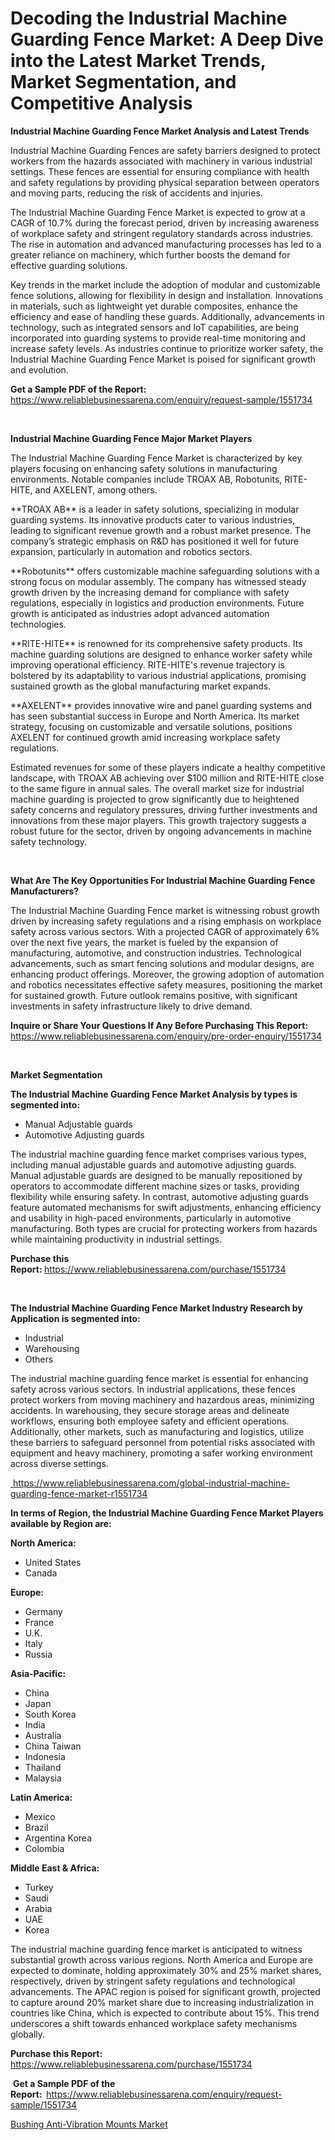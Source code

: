 <p><h1>Decoding the Industrial Machine Guarding Fence Market: A Deep Dive into the Latest Market Trends, Market Segmentation, and Competitive Analysis</h1></p><p><strong>Industrial Machine Guarding Fence Market Analysis and Latest Trends</strong></p>
<p><p>Industrial Machine Guarding Fences are safety barriers designed to protect workers from the hazards associated with machinery in various industrial settings. These fences are essential for ensuring compliance with health and safety regulations by providing physical separation between operators and moving parts, reducing the risk of accidents and injuries.</p><p>The Industrial Machine Guarding Fence Market is expected to grow at a CAGR of 10.7% during the forecast period, driven by increasing awareness of workplace safety and stringent regulatory standards across industries. The rise in automation and advanced manufacturing processes has led to a greater reliance on machinery, which further boosts the demand for effective guarding solutions.</p><p>Key trends in the market include the adoption of modular and customizable fence solutions, allowing for flexibility in design and installation. Innovations in materials, such as lightweight yet durable composites, enhance the efficiency and ease of handling these guards. Additionally, advancements in technology, such as integrated sensors and IoT capabilities, are being incorporated into guarding systems to provide real-time monitoring and increase safety levels. As industries continue to prioritize worker safety, the Industrial Machine Guarding Fence Market is poised for significant growth and evolution.</p></p>
<p><strong>Get a Sample PDF of the Report:&nbsp;</strong> <a href="https://www.reliablebusinessarena.com/enquiry/request-sample/1551734?utm_campaign=3212&utm_medium=2&utm_source=Github&utm_content=ia&utm_term=11042025&utm_id=industrial-machine-guarding-fence">https://www.reliablebusinessarena.com/enquiry/request-sample/1551734</a></p>
<p>&nbsp;</p>
<p><strong>Industrial Machine Guarding Fence Major Market Players</strong></p>
<p><p>The Industrial Machine Guarding Fence Market is characterized by key players focusing on enhancing safety solutions in manufacturing environments. Notable companies include TROAX AB, Robotunits, RITE-HITE, and AXELENT, among others.</p><p>**TROAX AB** is a leader in safety solutions, specializing in modular guarding systems. Its innovative products cater to various industries, leading to significant revenue growth and a robust market presence. The company’s strategic emphasis on R&D has positioned it well for future expansion, particularly in automation and robotics sectors.</p><p>**Robotunits** offers customizable machine safeguarding solutions with a strong focus on modular assembly. The company has witnessed steady growth driven by the increasing demand for compliance with safety regulations, especially in logistics and production environments. Future growth is anticipated as industries adopt advanced automation technologies.</p><p>**RITE-HITE** is renowned for its comprehensive safety products. Its machine guarding solutions are designed to enhance worker safety while improving operational efficiency. RITE-HITE's revenue trajectory is bolstered by its adaptability to various industrial applications, promising sustained growth as the global manufacturing market expands.</p><p>**AXELENT** provides innovative wire and panel guarding systems and has seen substantial success in Europe and North America. Its market strategy, focusing on customizable and versatile solutions, positions AXELENT for continued growth amid increasing workplace safety regulations.</p><p>Estimated revenues for some of these players indicate a healthy competitive landscape, with TROAX AB achieving over $100 million and RITE-HITE close to the same figure in annual sales. The overall market size for industrial machine guarding is projected to grow significantly due to heightened safety concerns and regulatory pressures, driving further investments and innovations from these major players. This growth trajectory suggests a robust future for the sector, driven by ongoing advancements in machine safety technology.</p></p>
<p>&nbsp;</p>
<p><strong>What Are The Key Opportunities For Industrial Machine Guarding Fence Manufacturers?</strong></p>
<p><p>The Industrial Machine Guarding Fence market is witnessing robust growth driven by increasing safety regulations and a rising emphasis on workplace safety across various sectors. With a projected CAGR of approximately 6% over the next five years, the market is fueled by the expansion of manufacturing, automotive, and construction industries. Technological advancements, such as smart fencing solutions and modular designs, are enhancing product offerings. Moreover, the growing adoption of automation and robotics necessitates effective safety measures, positioning the market for sustained growth. Future outlook remains positive, with significant investments in safety infrastructure likely to drive demand.</p></p>
<p><strong>Inquire or Share Your Questions If Any Before Purchasing This Report:</strong> <a href="https://www.reliablebusinessarena.com/enquiry/pre-order-enquiry/1551734?utm_campaign=3212&utm_medium=2&utm_source=Github&utm_content=ia&utm_term=11042025&utm_id=industrial-machine-guarding-fence">https://www.reliablebusinessarena.com/enquiry/pre-order-enquiry/1551734</a></p>
<p>&nbsp;</p>
<p><strong>Market Segmentation</strong></p>
<p><strong>The Industrial Machine Guarding Fence Market Analysis by types is segmented into:</strong></p>
<p><ul><li>Manual Adjustable guards</li><li>Automotive Adjusting guards</li></ul></p>
<p><p>The industrial machine guarding fence market comprises various types, including manual adjustable guards and automotive adjusting guards. Manual adjustable guards are designed to be manually repositioned by operators to accommodate different machine sizes or tasks, providing flexibility while ensuring safety. In contrast, automotive adjusting guards feature automated mechanisms for swift adjustments, enhancing efficiency and usability in high-paced environments, particularly in automotive manufacturing. Both types are crucial for protecting workers from hazards while maintaining productivity in industrial settings.</p></p>
<p><strong>Purchase this Report:&nbsp;</strong><a href="https://www.reliablebusinessarena.com/purchase/1551734?utm_campaign=3212&utm_medium=2&utm_source=Github&utm_content=ia&utm_term=11042025&utm_id=industrial-machine-guarding-fence">https://www.reliablebusinessarena.com/purchase/1551734</a></p>
<p>&nbsp;</p>
<p><strong>The Industrial Machine Guarding Fence Market Industry Research by Application is segmented into:</strong></p>
<p><ul><li>Industrial</li><li>Warehousing</li><li>Others</li></ul></p>
<p><p>The industrial machine guarding fence market is essential for enhancing safety across various sectors. In industrial applications, these fences protect workers from moving machinery and hazardous areas, minimizing accidents. In warehousing, they secure storage areas and delineate workflows, ensuring both employee safety and efficient operations. Additionally, other markets, such as manufacturing and logistics, utilize these barriers to safeguard personnel from potential risks associated with equipment and heavy machinery, promoting a safer working environment across diverse settings.</p></p>
<p><a href="https://www.reliablebusinessarena.com/global-industrial-machine-guarding-fence-market-r1551734?utm_campaign=3212&utm_medium=2&utm_source=Github&utm_content=ia&utm_term=11042025&utm_id=industrial-machine-guarding-fence">&nbsp;https://www.reliablebusinessarena.com/global-industrial-machine-guarding-fence-market-r1551734</a></p>
<p><strong>In terms of Region, the Industrial Machine Guarding Fence Market Players available by Region are:</strong></p>
<p>
    <p> <strong> North America: </strong>
        <ul>
            <li>United States</li>
            <li>Canada</li>
        </ul>
        </p> 
    <p> <strong> Europe: </strong>
        <ul>
            <li>Germany</li>
            <li>France</li>
            <li>U.K.</li>
            <li>Italy</li>
            <li>Russia</li>
        </ul>
        </p> 
    <p> <strong> Asia-Pacific: </strong>
        <ul>
            <li>China</li>
            <li>Japan</li>
            <li>South Korea</li>
            <li>India</li>
            <li>Australia</li>
            <li>China Taiwan</li>
            <li>Indonesia</li>
            <li>Thailand</li>
            <li>Malaysia</li>
        </ul>
        </p> 
    <p> <strong> Latin America: </strong>
        <ul>
            <li>Mexico</li>
            <li>Brazil</li>
            <li>Argentina Korea</li>
            <li>Colombia</li>
        </ul>
        </p> 
    <p> <strong> Middle East & Africa: </strong>
        <ul>
            <li>Turkey</li>
            <li>Saudi</li>
            <li>Arabia</li>
            <li>UAE</li>
            <li>Korea</li>
        </ul>
    </p>
    </p>
<p><p>The industrial machine guarding fence market is anticipated to witness substantial growth across various regions. North America and Europe are expected to dominate, holding approximately 30% and 25% market shares, respectively, driven by stringent safety regulations and technological advancements. The APAC region is poised for significant growth, projected to capture around 20% market share due to increasing industrialization in countries like China, which is expected to contribute about 15%. This trend underscores a shift towards enhanced workplace safety mechanisms globally.</p></p>
<p><strong>Purchase this Report: </strong><a href="https://www.reliablebusinessarena.com/purchase/1551734?utm_campaign=3212&utm_medium=2&utm_source=Github&utm_content=ia&utm_term=11042025&utm_id=industrial-machine-guarding-fence">https://www.reliablebusinessarena.com/purchase/1551734</a></p>
<p>&nbsp;<strong>Get a Sample PDF of the Report:&nbsp;&nbsp;</strong><a href="https://www.reliablebusinessarena.com/enquiry/request-sample/1551734?utm_campaign=3212&utm_medium=2&utm_source=Github&utm_content=ia&utm_term=11042025&utm_id=industrial-machine-guarding-fence">https://www.reliablebusinessarena.com/enquiry/request-sample/1551734</a></p>
<p><strong></strong></p>
<p><p><a href="https://github.com/smarzkathyb6/Market-Research-Report-List-1/blob/main/bushing-anti-vibration-mounts-market.md?utm_campaign=3212&utm_medium=2&utm_source=Github&utm_content=ia&utm_term=11042025&utm_id=industrial-machine-guarding-fence">Bushing Anti-Vibration Mounts Market</a></p></p>